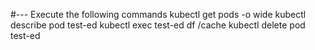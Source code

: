 #--- Execute the following commands
kubectl get pods -o wide
kubectl describe pod test-ed
kubectl exec test-ed df /cache
kubectl delete pod test-ed
